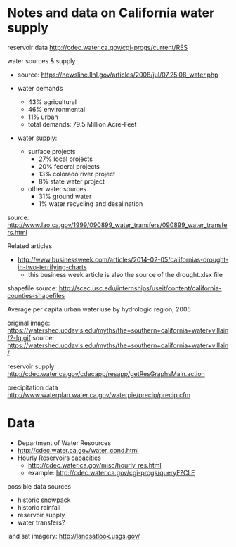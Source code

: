 # Notes and data on California water supply

reservoir data
http://cdec.water.ca.gov/cgi-progs/current/RES

water sources & supply
  
  + source: https://newsline.llnl.gov/articles/2008/jul/07.25.08_water.php

  + water demands
    + 43% agricultural
    + 46% environmental
    + 11% urban
    + total demands: 79.5 Million Acre-Feet

  + water supply:
    + surface projects
      - 27% local projects
      - 20% federal projects
      - 13% colorado river project
      - 8% state water project
    + other water sources
      - 31% ground water
      - 1% water recycling and desalination

source: http://www.lao.ca.gov/1999/090899_water_transfers/090899_water_transfers.html


Related articles
  + http://www.businessweek.com/articles/2014-02-05/californias-drought-in-two-terrifying-charts
    - this business week article is also the source of the drought.xlsx file


shapefile source:
  http://scec.usc.edu/internships/useit/content/california-counties-shapefiles

Average per capita urban water use by hydrologic region, 2005

original image: https://watershed.ucdavis.edu/myths/the+southern+california+water+villain/2-lg.gif
source: https://watershed.ucdavis.edu/myths/the+southern+california+water+villain/


reservoir supply
  http://cdec.water.ca.gov/cdecapp/resapp/getResGraphsMain.action

precipitation data
  http://www.waterplan.water.ca.gov/waterpie/precip/precip.cfm

# Data
+ Department of Water Resources 
+ http://cdec.water.ca.gov/water_cond.html
+ Hourly Reservoirs capacities
  - http://cdec.water.ca.gov/misc/hourly_res.html
  - example: http://cdec.water.ca.gov/cgi-progs/queryF?CLE


possible data sources
  + historic snowpack
  + historic rainfall
  + reservoir supply
  + water transfers?


land sat imagery: http://landsatlook.usgs.gov/
